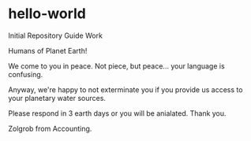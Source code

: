 # hello-world
Initial Repository Guide Work

Humans of Planet Earth!

We come to you in peace. Not piece, but peace... your language is confusing.

Anyway, we're happy to not exterminate you if you provide us access to your planetary water sources.

Please respond in 3 earth days or you will be anialated. Thank you.

Zolgrob from Accounting.
